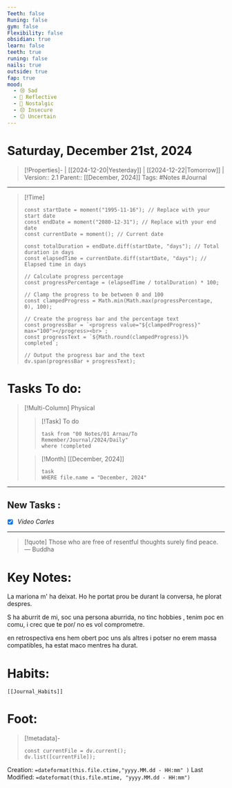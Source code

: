 ```yaml
---
Teeth: false
Runing: false
gym: false
Flexibility: false
obsidian: true
learn: false
teeth: true
runing: false
nails: true
outside: true
fap: true
mood:
  - 😢 Sad
  - 📝 Reflective
  - 🌅 Nostalgic
  - 😣 Insecure
  - 😕 Uncertain
---
```

# Saturday, December 21st, 2024
>[!Properties]- | [[2024-12-20|Yesterday]] | [[2024-12-22|Tomorrow]] | 
>Version:: 2.1
>Parent:: [[December, 2024]]
>Tags: #Notes #Journal 
***
>[!Time] 
>```dataviewjs
>const startDate = moment("1995-11-16"); // Replace with your start date
>const endDate = moment("2080-12-31"); // Replace with your end date
>const currentDate = moment(); // Current date
>
>const totalDuration = endDate.diff(startDate, "days"); // Total duration in days
>const elapsedTime = currentDate.diff(startDate, "days"); // Elapsed time in days
>
>// Calculate progress percentage
>const progressPercentage = (elapsedTime / totalDuration) * 100;
>
>// Clamp the progress to be between 0 and 100
>const clampedProgress = Math.min(Math.max(progressPercentage, 0), 100);
>
>// Create the progress bar and the percentage text
>const progressBar = `<progress value="${clampedProgress}" max="100"></progress><br>`;
>const progressText = `${Math.round(clampedProgress)}% completed`;
>
>// Output the progress bar and the text
>dv.span(progressBar + progressText);
# Tasks To do:
>[!Multi-Column] Physical
>>[!Task] To do 
>>```dataview
>>task from "00 Notes/01 Arnau/To Remember/Journal/2024/Daily"
>>where !completed
>>```
>
>>[!Month] [[December, 2024]]
>>```dataview
>>task
>>WHERE file.name = "December, 2024"
>>```
***
## New Tasks :
- [x] *Video Carles*
 
***
> [!quote] Those who are free of resentful thoughts surely find peace.
> — Buddha
# Key Notes:
La mariona m' ha deixat. 
Ho he portat prou be durant la conversa, he plorat despres.

S ha aburrit de mi, soc una persona aburrida, no tinc hobbies , tenim poc en comu, i crec que te por/ no es vol comprometre.

en retrospectiva ens hem obert poc uns als altres i potser no erem massa compatibles, ha estat maco mentres ha durat. 

# Habits:
```meta-bind-embed
[[Journal_Habits]]
```
# Foot:

>[!metadata]- 
>```dataviewjs
>const currentFile = dv.current();
>dv.list([currentFile]);
>```
Creation:          `=dateformat(this.file.ctime,"yyyy.MM.dd - HH:mm" )`
Last Modified:  `=dateformat(this.file.mtime, "yyyy.MM.dd - HH:mm")`

